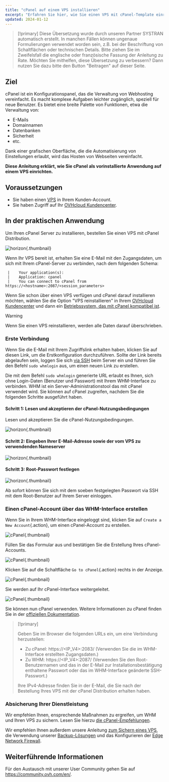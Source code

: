```yaml
---
title: "cPanel auf einem VPS installieren"
excerpt: "Erfahren Sie hier, wie Sie einen VPS mit cPanel-Template einrichten"
updated: 2024-01-12
---
```


> [!primary]
> Diese Übersetzung wurde durch unseren Partner SYSTRAN automatisch erstellt. In manchen Fällen können ungenaue Formulierungen verwendet worden sein, z.B. bei der Beschriftung von Schaltflächen oder technischen Details. Bitte ziehen Sie im Zweifelsfall die englische oder französische Fassung der Anleitung zu Rate. Möchten Sie mithelfen, diese Übersetzung zu verbessern? Dann nutzen Sie dazu bitte den Button "Beitragen" auf dieser Seite.
>

## Ziel

cPanel ist ein Konfigurationspanel, das die Verwaltung von Webhosting vereinfacht. Es macht komplexe Aufgaben leichter zugänglich, speziell für neue Benutzer. Es bietet eine breite Palette von Funktionen, etwa die Verwaltung von: 

- E-Mails
- Domainnamen
- Datenbanken
- Sicherheit
- etc.

Dank einer grafischen Oberfläche, die die Automatisierung von Einstellungen erlaubt, wird das Hosten von Webseiten vereinfacht.

**Diese Anleitung erklärt, wie Sie cPanel als vorinstallierte Anwendung auf einem VPS einrichten.**

## Voraussetzungen

- Sie haben einen [VPS](https://www.ovhcloud.com/de/vps/) in Ihrem Kunden-Account.
- Sie haben Zugriff auf Ihr [OVHcloud Kundencenter](https://www.ovh.com/auth/?action=gotomanager&from=https://www.ovh.de/&ovhSubsidiary=de).

## In der praktischen Anwendung

Um Ihren cPanel Server zu installieren, bestellen Sie einen VPS mit cPanel Distribution.

![horizon](images/cpanel_order.png){.thumbnail}

Wenn Ihr VPS bereit ist, erhalten Sie eine E-Mail mit den Zugangsdaten, um sich mit Ihrem cPanel-Server zu verbinden, nach dem folgenden Schema:

```
 |    Your application(s):
 |    Application: cpanel
 |    You can connect to cPanel from https://<hostname>:2087/<session_parameters>
```

Wenn Sie schon über einen VPS verfügen und cPanel darauf installieren möchten, wählen Sie die Option "VPS reinstallieren" in Ihrem [OVHcloud Kundencenter](https://www.ovh.com/auth/?action=gotomanager&from=https://www.ovh.de/&ovhSubsidiary=de) und dann ein [Betriebssystem, das mit cPanel kompatibel ist](https://www.ovhcloud.com/de/vps/os/).

> [!warning]
>
> Wenn Sie einen VPS reinstallieren, werden alle Daten darauf überschrieben.
>

### Erste Verbindung

Wenn Sie die E-Mail mit Ihrem Zugriffslink erhalten haben, klicken Sie auf diesen Link, um die Erstkonfiguration durchzuführen. Sollte der Link bereits abgelaufen sein, loggen Sie sich [via SSH](/pages/bare_metal_cloud/dedicated_servers/ssh_introduction) beim Server ein und führen Sie den Befehl `sudo whmlogin` aus, um einen neuen Link zu erstellen.

Die mit dem Befehl `sudo whmlogin` generierte URL erlaubt es Ihnen, sich ohne Login-Daten (Benutzer und Passwort) mit Ihrem WHM-Interface zu verbinden. WHM ist ein Server-Administrationstool das mit cPanel verwendet wird. Sie können auf cPanel zugreifen, nachdem Sie die folgenden Schritte ausgeführt haben.

#### Schritt 1: Lesen und akzeptieren der cPanel-Nutzungsbedingungen

Lesen und akzeptieren Sie die cPanel-Nutzungsbedingungen.

![horizon](images/license_validation.png){.thumbnail}

#### Schritt 2: Eingeben Ihrer E-Mail-Adresse sowie der vom VPS zu verwendenden Nameserver

![horizon](images/setup_config_cpanel.png){.thumbnail}

#### Schritt 3: Root-Passwort festlegen

![horizon](images/change_root.png){.thumbnail}

Ab sofort können Sie sich mit dem soeben festgelegten Passwort via SSH mit dem Root-Benutzer auf Ihrem Server einloggen.

### Einen cPanel-Account über das WHM-Interface erstellen

Wenn Sie in Ihrem WHM-Interface eingeloggt sind, klicken Sie auf `Create a New Account`{.action}, um einen cPanel-Account zu erstellen.

![cPanel](images/create_new_account.png){.thumbnail}

Füllen Sie das Formular aus und bestätigen Sie die Erstellung Ihres cPanel-Accounts.

![cPanel](images/create_new_account_form.png){.thumbnail}

Klicken Sie auf die Schaltfläche `Go to cPanel`{.action} rechts in der Anzeige.

![cPanel](images/go_to_cpanel.png){.thumbnail}

Sie werden auf Ihr cPanel-Interface weitergeleitet.

![cPanel](images/manager_cpanel.png){.thumbnail}

Sie können nun cPanel verwenden. Weitere Informationen zu cPanel finden Sie in der [offiziellen Dokumentation](https://docs.cpanel.net/).

> [!primary]
>
> Geben Sie im Browser die folgenden URLs ein, um eine Verbindung herzustellen:
>
> - Zu cPanel: https&#58;//&#60;IP_V4&#62;:2083/ (Verwenden Sie die im WHM-Interface erstellten Zugangsdaten.)
> - Zu WHM: https&#58;//&#60;IP_V4&#62;:2087/ (Verwenden Sie den Root-Benutzernamen und das in der E-Mail zur Installationsbestätigung enthaltene Passwort oder das im WHM-Interface geänderte SSH-Passwort.)
>
> Ihre IPv4-Adresse finden Sie in der E-Mail, die Sie nach der Bestellung Ihres VPS mit der cPanel Distribution erhalten haben.
>

### Absicherung Ihrer Dienstleistung

Wir empfehlen Ihnen, ensprechende Maßnahmen zu ergreifen, um WHM und Ihren VPS zu sichern. Lesen Sie hierzu [die cPanel-Empfehlungen](https://docs.cpanel.net/knowledge-base/security/tips-to-make-your-server-more-secure/).

Wir empfehlen Ihnen außerdem unsere Anleitung [zum Sichern eines VPS](/pages/bare_metal_cloud/virtual_private_servers/secure_your_vps), die Verwendung unserer [Backup-Lösungen](/products/bare-metal-cloud-virtual-private-servers) und das Konfigurieren der [Edge Network Firewall](/pages/bare_metal_cloud/dedicated_servers/firewall_network).

## Weiterführende Informationen

Für den Austausch mit unserer User Community gehen Sie auf <https://community.ovh.com/en/>.
